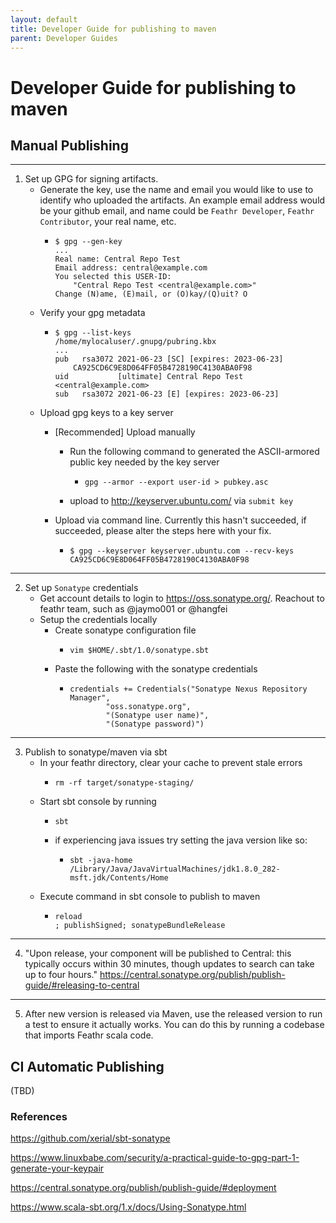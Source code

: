 ```yaml
---
layout: default
title: Developer Guide for publishing to maven
parent: Developer Guides
---
```

# Developer Guide for publishing to maven

## Manual Publishing
---

1. Set up GPG for signing artifacts.
    * Generate the key, use the name and email you would like to use to identify who uploaded the artifacts. An example email address would be your github email, and name could be `Feathr Developer`, `Feathr Contributor`, your real name, etc.
        *   ```
            $ gpg --gen-key
            ...
            Real name: Central Repo Test
            Email address: central@example.com
            You selected this USER-ID:
                "Central Repo Test <central@example.com>"
            Change (N)ame, (E)mail, or (O)kay/(Q)uit? O
            ```
     * Verify your gpg metadata
        *   ```
            $ gpg --list-keys
            /home/mylocaluser/.gnupg/pubring.kbx
            ...
            pub   rsa3072 2021-06-23 [SC] [expires: 2023-06-23]
                CA925CD6C9E8D064FF05B4728190C4130ABA0F98
            uid           [ultimate] Central Repo Test <central@example.com>
            sub   rsa3072 2021-06-23 [E] [expires: 2023-06-23]
            ```
    * Upload gpg keys to a key server
        * [Recommended] Upload manually
            * Run the following command to generated the ASCII-armored public key needed by the key server
                *   ```
                    gpg --armor --export user-id > pubkey.asc
                    ```
            * upload to http://keyserver.ubuntu.com/ via `submit key`

        * Upload via command line. Currently this hasn't succeeded, if succeeded, please alter the steps here with your fix.
            *   ```
                $ gpg --keyserver keyserver.ubuntu.com --recv-keys CA925CD6C9E8D064FF05B4728190C4130ABA0F98
                ```
---

2.  Set up `Sonatype` credentials
    * Get account details to login to https://oss.sonatype.org/. Reachout to feathr team, such as @jaymo001 or @hangfei
    * Setup the credentials locally
        * Create sonatype configuration file
            *   ```
                vim $HOME/.sbt/1.0/sonatype.sbt
                ```
        * Paste the following with the sonatype credentials
            *   ```
                credentials += Credentials("Sonatype Nexus Repository Manager",
                        "oss.sonatype.org",
                        "(Sonatype user name)",
                        "(Sonatype password)")
                ```
---

3. Publish to sonatype/maven via sbt
    * In your feathr directory, clear your cache to prevent stale errors
        *   ```
            rm -rf target/sonatype-staging/
            ```
    * Start sbt console by running
        *   ```
            sbt
            ```
        * if experiencing java issues try setting the java version like so:
            *   ```
                sbt -java-home /Library/Java/JavaVirtualMachines/jdk1.8.0_282-msft.jdk/Contents/Home
                ```
    * Execute command in sbt console to publish to maven
        *   ```
            reload
            ; publishSigned; sonatypeBundleRelease
            ```
---

4. "Upon release, your component will be published to Central: this typically occurs within 30 minutes, though updates to search can take up to four hours."
https://central.sonatype.org/publish/publish-guide/#releasing-to-central

---

5. After new version is released via Maven, use the released version to run a test to ensure it actually works. You can do this by running a codebase that imports Feathr scala code.

## CI Automatic Publishing

(TBD)

### References

https://github.com/xerial/sbt-sonatype

https://www.linuxbabe.com/security/a-practical-guide-to-gpg-part-1-generate-your-keypair

https://central.sonatype.org/publish/publish-guide/#deployment

https://www.scala-sbt.org/1.x/docs/Using-Sonatype.html

